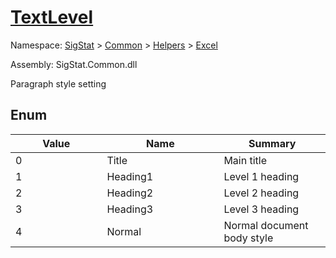 # [TextLevel](./TextLevel.md)
Namespace: [SigStat]() > [Common](./../../README.md) > [Helpers](./../README.md) > [Excel](./README.md)

Assembly: SigStat.Common.dll


Paragraph style setting

##	Enum

| Value<div><a href="#"><img width=400></a></div> | Name<div><a href="#"><img width=475></a></div> | Summary<div><a href="#"><img width=400></a></div> | 
| --- | --- | --- | 
| 0 | Title | Main title | 
| 1 | Heading1 | Level 1 heading | 
| 2 | Heading2 | Level 2 heading | 
| 3 | Heading3 | Level 3 heading | 
| 4 | Normal | Normal document body style | 


